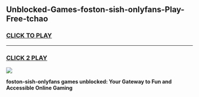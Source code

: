 
## Unblocked-Games-foston-sish-onlyfans-Play-Free-tchao
<h3>
<a href="https://premium76.site?title=foston-sish-onlyfans&ref=10A">CLICK TO PLAY</a></h3>
<hr>

<h3>
<a href="https://premium76.site?title=foston-sish-onlyfans&ref=10A">CLICK 2 PLAY</a>
  
</h3>

<a href="https://premium76.site?title=foston-sish-onlyfans&ref=10A"><img src="https://clearcache.store/games.png"></a>


**foston-sish-onlyfans games unblocked: Your Gateway to Fun and Accessible Online Gaming**
